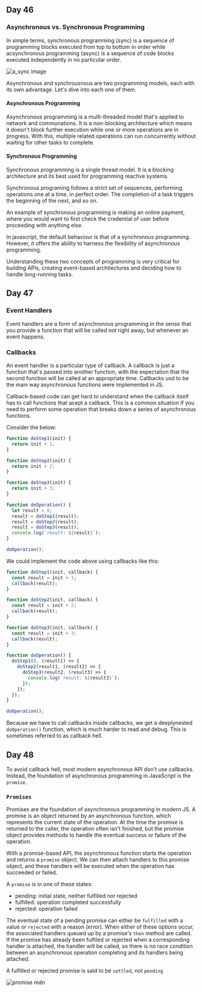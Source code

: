 ## Day 46

### Asynchronous vs. Synchronous Programming

In simple terms, synchronous programming (sync) is a sequence of programming blocks executed from top to bottom in order while acsynchronous programming (async) is a sequence of code blocks executed independently in no particular order.

![a_sync image](https://www.mendix.com/wp-content/uploads/Blog-ThumbnailSync-vs-Async.png)

Asynchronous and synchrousnous are two programming models, each with its own advantage. Let's dive into each one of them.

#### Asynchronous Programming

Asynchronous programming is a multi-threaded model that's applied to network and communations. It is a non-blocking architecture which means it doesn't block further execution while one or more operations are in progress. With this, multiple related operations can run concurrently without waiting for other tasks to complete.

#### Synchronous Programming

Synchronous programming is a single thread model. It is a blocking architecture and its best used for programming reactive systems.

Synchronous programing follows a strict set of sequences, performing operations one at a time, in perfect order. The completion of a task triggers the beginning of the next, and so on.

An example of synchronous programming is making an online payment, where you would want to first check the credential of user before proceeding with anything else.

In javascript, the default behaviour is that of a synchronous programming. However, it offers the ability to harness the flexibility of asynchronous programming.

Understanding these two concepts of programming is very critical for building APIs, creating event-based architectures and deciding how to handle long-running tasks.


## Day 47

### Event Handlers

Event handlers are a form of asynchronous programming in the sense that you provide a function that will be called not right away, but whenever an event happens.

### Callbacks

An event handler is a particular type of callback. A callback is just a function that's passed into another function, with the expectation that the second function will be called at an appropriate time. Callbacks usd to be the main way asynchronous functions were implemented in JS.

Callback-based code can get hard to understand when the callback itself has to call functions that acept a callback. This is a common situation if you need to perform some operation that breaks down a series of asynchronous functions.

Consider the below:
```js
function doStep1(init) {
  return init + 1;
}

function doStep2(init) {
  return init + 2;
}

function doStep3(init) {
  return init + 3;
}

function doOperation() {
  let result = 0;
  result = doStep1(result);
  result = doStep2(result);
  result = doStep3(result);
  console.log(`result: ${result}`);
}

doOperation();
```

We could implement the code above using callbacks like this:

```js
function doStep1(init, callback) {
  const result = init + 1;
  callback(result);
}

function doStep2(init, callback) {
  const result = init + 2;
  callback(result);
}

function doStep3(init, callback) {
  const result = init + 3;
  callback(result);
}

function doOperation() {
  doStep1(0, (result1) => {
    doStep2(result1, (result2) => {
      doStep3(result2, (result3) => {
        console.log(`result: ${result3}`);
      });
    });
  });
}

doOperation();
```

Because we have to call callbacks inside callbacks, we get a deeplynested `doOperation()` function, which is much harder to read and debug. This is sometimes referred to as callback hell.

## Day 48

To avoid callback hell, most modern asynchronous API don't use callbacks. Instead, the foundation of asynchronous programming in JavaScript is the `promise`.

### `Promises`

Promises are the foundation of asynchronous programming in modern JS. A promise is an object returned by an asynchronous function, which represents the current state of the operation. At the time the promise is returned to the caller, the operation often isn't finished, but the promise object provides methods to handle the eventual success or failure of the operation.

With a promise-based API, the asynchronous function starts the operation and returns a `promise` object. We can then attach handlers to this promise object, and these handlers will be executed when the operation has succeeded or failed.

A `promise` is in one of these states:

- pending: initial state, neither fulfilled nor rejected
- fulfilled: operation completed successfully
- rejected: operation failed

The eventual state of a pending promise can either be `fulfilled` with a value or `rejected` with a reason (error). When either of these options occur, the associated handlers queued up by a promise's `then` method are called. If the promise has already been fulfiled or rejected when a corresponding handler is attached, the handler will be called, so there is no race condition between an asynchronous operation completing and its handlers being attached.

A fulfilled or rejected promise is said to be `settled`, not `pending`

![promise mdn](https://developer.mozilla.org/en-US/docs/Web/JavaScript/Reference/Global_Objects/Promise/promises.png)

